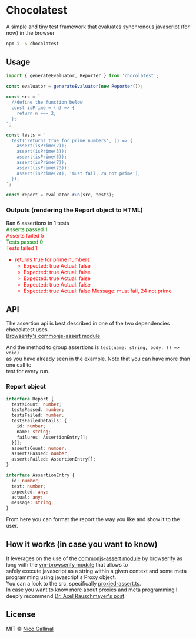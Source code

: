 # Chocolatest

A simple and tiny test framework that evaluates synchronous javascript (for now) in the browser

```bash
npm i -S chocolatest
```

## Usage

```javascript
import { generateEvaluator, Reporter } from 'chocolatest';

const evaluator = generateEvaluator(new Reporter());

const src = `
  //define the function below
  const isPrime = (n) => {
    return n === 2;
  };
`;

const tests = `
  test('returns true for prime numbers', () => {
    assert(isPrime(2));
    assert(isPrime(3));
    assert(isPrime(5));
    assert(isPrime(7));
    assert(isPrime(23));
    assert(isPrime(24), 'must fail, 24 not prime');
  });
`;

const report = evaluator.run(src, tests);
```

### Outputs (rendering the Report object to HTML)

<html>
  <div>
    <div style="color: black;">Ran 6 assertions in 1 tests</div>
    <div style="color: green;">Asserts passed 1</div>
    <div style="color: red;">Asserts failed 5</div>
    <div style="color: green;">Tests passed 0</div>
    <div style="color: red;">Tests failed 1</div>
    <ul style="color: red;"><li>
        returns true for prime numbers
        <ul>
          <li>
            Expected: true
            Actual: false
          </li>
          <li>
            Expected: true
            Actual: false
          </li>
          <li>
            Expected: true
            Actual: false
          </li>
          <li>
            Expected: true
            Actual: false
          </li>
          <li>
            Expected: true
            Actual: false
            Message: must fail, 24 not prime
          </li>
        </ul>
      </li>
    </ul>
  </div>
</html>

## API

The assertion api is best described in one of the two dependencies chocolatest uses.\
[Browserify's commonjs-assert module](https://github.com/browserify/commonjs-assert)

And the method to group assertions is ```test(name: string, body: () => void)```\
as you have already seen in the example. Note that you can have more than one call to\
test for every run.

### Report object

```typescript
interface Report {
  testsCount: number;
  testsPassed: number;
  testsFailed: number;
  testsFailedDetails: {
    id: number;
    name: string;
    failures: AssertionEntry[];
  }[];
  assertsCount: number;
  assertsPassed: number;
  assertsFailed: AssertionEntry[];
}

interface AssertionEntry {
  id: number;
  test: number;
  expected: any;
  actual: any;
  message: string;
}
```

From here you can format the report the way you like and show it to the user.

## How it works (in case you want to know)

It leverages on the use of the [commonjs-assert module](https://github.com/browserify/commonjs-assert) by browserify as long with the
[vm-browserify module](https://github.com/browserify/vm-browserify) that allows to\
safely execute javascript as a string within a given context and some meta programming using javascript's Proxy object.\
You can a look to the src, specifically [proxied-assert.ts](src/proxied-assert.ts).\
In case you want to know more about proxies and meta programming I deeply recommend [Dr. Axel Rauschmayer's post](http://2ality.com/2014/12/es6-proxies.html).

## License

MIT © [Nico Gallinal](https://github.com/nicoabie)
